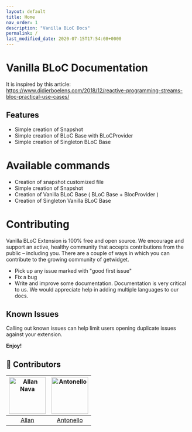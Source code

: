 ```yaml
---
layout: default
title: Home
nav_order: 1
description: "Vanilla BLoC Docs"
permalink: /
last_modified_date: 2020-07-15T17:54:08+0000
---
```



# Vanilla BLoC Documentation

It is inspired by this article: https://www.didierboelens.com/2018/12/reactive-programming-streams-bloc-practical-use-cases/

## Features

- Simple creation of Snapshot
- Simple creation of BLoC Base with BLoCProvider
- Simple creation of Singleton BLoC Base

# Available commands

- Creation of snapshot customized file
- Simple creation of Snapshot
- Creation of Vanilla BLoC Base ( BLoC Base + BlocProvider )
- Creation of Singleton Vanilla BLoC Base

# Contributing
Vanilla BLoC Extension is 100% free and open source. We encourage and support an active, healthy community that accepts contributions from the public – including you. There are a couple of ways in which you can contribute to the growing community of getwidget.

- Pick up any issue marked with "good first issue"
- Fix a bug
- Write and improve some documentation. Documentation is very critical to us. We would appreciate help in adding multiple languages to our docs.

## Known Issues

Calling out known issues can help limit users opening duplicate issues against your extension.

**Enjoy!**

## 🤝 Contributors

[<img alt="Allan Nava" src="https://avatars0.githubusercontent.com/u/22498435?s=460&u=f715d7ae5a09d3ddaf1c278886ec86e59e86ed64&v=4" width="100">](https://github.com/Allan-Nava) |[<img alt="Antonello" src="https://avatars1.githubusercontent.com/u/5605705?s=460&u=7f4baec3c6d28e1dc14e8c09c53eec9309738b79&v=4" width="100">](https://github.com/magicleon94) |
:---:|:---:|
[Allan](https://github.com/Allan-Nava)|[Antonello](https://github.com/magicleon94)|
